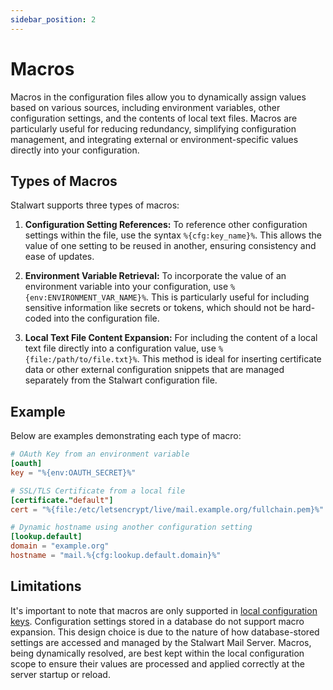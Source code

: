 ```yaml
---
sidebar_position: 2
---
```


# Macros

Macros in the configuration files allow you to dynamically assign values based on various sources, including environment variables, other configuration settings, and the contents of local text files. Macros are particularly useful for reducing redundancy, simplifying configuration management, and integrating external or environment-specific values directly into your configuration. 

## Types of Macros

Stalwart supports three types of macros:

1. **Configuration Setting References:** To reference other configuration settings within the file, use the syntax `%{cfg:key_name}%`. This allows the value of one setting to be reused in another, ensuring consistency and ease of updates.

2. **Environment Variable Retrieval:** To incorporate the value of an environment variable into your configuration, use `%{env:ENVIRONMENT_VAR_NAME}%`. This is particularly useful for including sensitive information like secrets or tokens, which should not be hard-coded into the configuration file.

3. **Local Text File Content Expansion:** For including the content of a local text file directly into a configuration value, use `%{file:/path/to/file.txt}%`. This method is ideal for inserting certificate data or other external configuration snippets that are managed separately from the Stalwart configuration file.

## Example

Below are examples demonstrating each type of macro:

```toml
# OAuth Key from an environment variable
[oauth]
key = "%{env:OAUTH_SECRET}%"

# SSL/TLS Certificate from a local file
[certificate."default"]
cert = "%{file:/etc/letsencrypt/live/mail.example.org/fullchain.pem}%"

# Dynamic hostname using another configuration setting
[lookup.default]
domain = "example.org"
hostname = "mail.%{cfg:lookup.default.domain}%"
```

## Limitations

It's important to note that macros are only supported in [local configuration keys](/docs/configuration/overview#local-and-database-settings). Configuration settings stored in a database do not support macro expansion. This design choice is due to the nature of how database-stored settings are accessed and managed by the Stalwart Mail Server. Macros, being dynamically resolved, are best kept within the local configuration scope to ensure their values are processed and applied correctly at the server startup or reload.

